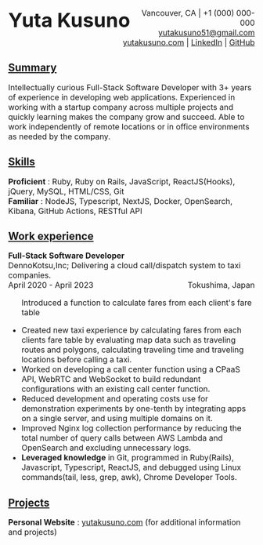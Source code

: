 <!-- Convert to a pdf file using a vscode extension "Markdown PDF" -->
<div>
<b style="font-size: 40px; float: left;">Yuta Kusuno</b>
<div style="font-size: 16px; text-align: right;">
Vancouver, CA |
+1 (000) 000-000
<div>
<a href="mailto:yutakusuno51@gmail.com">yutakusuno51@gmail.com</a>
</div>
<div>
<a href="https://yutakusuno.com" target="_blank">yutakusuno.com</a> |
<a href="https://www.linkedin.com" target="_blank">LinkedIn</a> |
<a href="https://github.com/yutakusuno" target="_blank">GitHub</a>
</div>
</div>
</div>

<h2><b><u>Summary</u></b></h2>

<div style="font-size: 16px;">
Intellectually curious Full-Stack Software Developer with 3+ years of experience in developing web applications. Experienced in working with a startup company across multiple projects and quickly learning makes the company grow and succeed. Able to work independently of remote locations or in office environments as needed by the company.
</div>

<h2><b><u>Skills</u></b></h2>

<div style="font-size: 16px;">
<div>
<b>Proficient</b>
: Ruby, Ruby on Rails, JavaScript, ReactJS(Hooks), jQuery, MySQL, HTML/CSS, Git
</div>
<div>
<b>Familiar</b>
: NodeJS, Typescript, NextJS, Docker, OpenSearch, Kibana, GitHub Actions, RESTful API
</div>
</div>

<h2><b><u>Work experience</u></b></h2>

<div style="font-size: 16px;">
<b>Full-Stack Software Developer</b>
<div>DennoKotsu,Inc; Delivering a cloud call/dispatch system to taxi companies.</div>
<div style="float: left;">April 2020 - April 2023</div>
<div style="text-align: right;">Tokushima, Japan</div>
<ul>

Introduced a function to calculate fares from each client's fare table

<li>Created new taxi experience by calculating fares from each clients fare table by evaluating map data such as traveling routes and polygons, calculating traveling time and traveling locations before calling a taxi.</li>
<li>Worked on developing a call center function using a CPaaS API, WebRTC and WebSocket to build redundant configurations with an existing call center function.</li>
<li>Reduced development and operating costs use for demonstration experiments by one-tenth by integrating apps on a single server, and using multiple domains on it.</li>
<li>Improved Nginx log collection performance by reducing the total number of query calls between AWS Lambda and OpenSearch and excluding unnecessary logs.</li>
<li><b>Leveraged knowledge</b> in Git, programmed in Ruby(Rails), Javascript, Typescript, ReactJS, and debugged using Linux commands(tail, less, grep, awk), Chrome Developer Tools.</li>
</ul>
</div>

<h2><b><u>Projects</u></b></h2>

<div style="font-size: 16px;">
<div>
<b>Personal Website</b>
: <a href="https://yutakusuno.com" target="_blank">yutakusuno.com</a> (for additional information and projects)
</div>
</div>
<!-- <div style="font-size: 16px;">
<b>Project name</b>
<ul>
<li>...</li>
<li><b>Utilized</b>: ...</li>
</ul>
</div> -->

<!-- <h2><b><u>Education</u></b></h2>
<div style="font-size: 16px;">
<div>Cornerstone International Community College of Canada</div>
<div style="float: left;">August 2023 - present</div>
<div style="text-align: right;">Vancouver, BC</div>
<ul>
<li><b>Diploma</b>: Web Development</li>
<li><b>Programming Coursework</b>: ...</li>
</ul>
</div> -->
